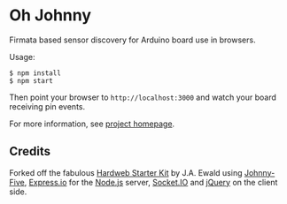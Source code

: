 # Oh Johnny

Firmata based sensor discovery for Arduino board use in browsers.

Usage:

```
$ npm install
$ npm start
```

Then point your browser to `http://localhost:3000` and watch your board receiving pin events.

For more information, see [project homepage](http://schwarzben.github.io/oh-johnny/).

## Credits

Forked off the fabulous [Hardweb Starter Kit](https://github.com/muthesius/js-base/tree/hardweb-starter-kit) by J.A. Ewald using [Johnny-Five](https://github.com/rwaldron/johnny-five), [Express.io](http://express-io.org/) for the [Node.js](http://nodejs.org/) server, [Socket.IO](http://socket.io/) and [jQuery](http://jquery.com/) on the client side.
